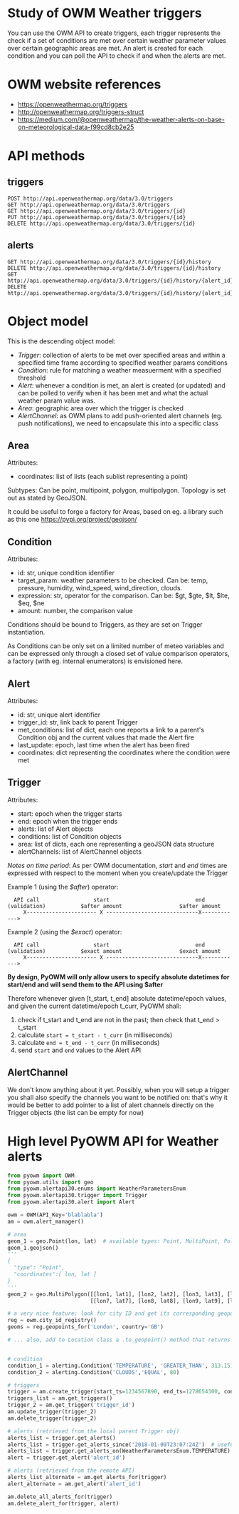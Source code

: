 # Study of OWM Weather triggers

You can use the OWM API to create triggers, each trigger represents the check if a set of conditions are met over certain weather parameter values over certain geographic areas are met. An alert is created for each condition and you can poll the API to check if and when the alerts are met.

# OWM website references
 - https://openweathermap.org/triggers
 - http://openweathermap.org/triggers-struct
 - https://medium.com/@openweathermap/the-weather-alerts-on-base-on-meteorological-data-f99cd8cb2e25

# API methods

## triggers
```
POST http://api.openweathermap.org/data/3.0/triggers
GET http://api.openweathermap.org/data/3.0/triggers
GET http://api.openweathermap.org/data/3.0/triggers/{id}
PUT http://api.openweathermap.org/data/3.0/triggers/{id}
DELETE http://api.openweathermap.org/data/3.0/triggers/{id}
```

## alerts
```
GET http://api.openweathermap.org/data/3.0/triggers/{id}/history
DELETE http://api.openweathermap.org/data/3.0/triggers/{id}/history
GET http://api.openweathermap.org/data/3.0/triggers/{id}/history/{alert_id}
DELETE http://api.openweathermap.org/data/3.0/triggers/{id}/history/{alert_id}
```

# Object model

This is the descending object model:

  - *Trigger*: collection of alerts to be met over specified areas and within a specified time frame according to specified weather params conditions
  - *Condition*: rule for matching a weather measuerment with a specified threshold
  - *Alert*: whenever a condition is met, an alert is created (or updated) and can be polled to verify when it has been met and what the actual weather param value was.
  - *Area*: geographic area over which the trigger is checked
  - *AlertChannel*: as OWM plans to add push-oriented alert channels (eg. push notifications), we need to encapsulate this into a specific class

## Area

Attributes:
  - coordinates: list of lists (each sublist representing a point)

Subtypes: Can be point, multipoint, polygon, multipolygon. Topology is set out as stated by GeoJSON.

It could be useful to forge a factory for Areas, based on eg. a library such as this one https://pypi.org/project/geojson/


## Condition

Attributes:
  - id: str, unique condition identifier
  - target_param: weather parameters to be checked. Can be: temp, pressure, humidity, wind_speed, wind_direction, clouds.
  - expression: str, operator for the comparison. Can be: $gt, $gte, $lt, $lte, $eq, $ne
  - amount: number, the comparison value

Conditions should be bound to Triggers, as they are set on Trigger instantiation.

As Conditions can be only set on a limited number of meteo variables and can be expressed only through a closed set of value comparison operators, a factory (with eg. internal enumerators) is envisioned here.

## Alert

Attributes:
  - id: str, unique alert identifier
  - trigger_id: str, link back to parent Trigger
  - met_conditions: list of dict, each one reports a link to a parent's Condition obj and the current values that made the Alert fire
  - last_update: epoch, last time when the alert has been fired
  - coordinates: dict representing the coordinates where the condition were met

## Trigger

Attributes:
  - start: epoch when the trigger starts
  - end: epoch when the trigger ends
  - alerts: list of Alert objects
  - conditions: list of Condition objects
  - area: list of dicts, each one representing a geoJSON data structure
  - alertChannels: list of AlertChannel objects

*Notes on time period*:
As per OWM documentation, *start* and *end* times are expressed with respect to the moment when you create/update the Trigger

Example 1 (using the *$after*) operator:

```
  API call                 start                           end
(validation)           $after amount                  $after amount
     X---------------------- X -----------------------------X------------>
```

Example 2 (using the *$exact*) operator:

```
  API call                 start                           end
(validation)           $exact amount                  $exact amount
     X---------------------- X -----------------------------X------------>
```

**By design, PyOWM will only allow users to specify absolute datetimes for start/end and will send them to the API using $after**

Therefore whenever given [t_start, t_end] absolute datetime/epoch values, and given the current datetime/epoch t_curr, PyOWM shall:

  1. check if t_start and t_end are not in the past; then check that t_end > t_start
  2. calculate `start = t_start - t_curr` (in milliseconds)
  3. calculate `end = t_end - t_curr` (in milliseconds)
  4. send `start` and `end` values to the Alert API


## AlertChannel
We don't know anything about it yet. Possibly, when you will setup a trigger you shall also specify the channels you want to be notified on: that's why it would be better to add pointer to a list of alert channels directly on the Trigger objects (the list can be empty for now)

# High level PyOWM API for Weather alerts

```python
from pyowm import OWM
from pyowm.utils import geo
from pyowm.alertapi30.enums import WeatherParametersEnum
from pyowm.alertapi30.trigger import Trigger
from pyowm.alertapi30.alert import Alert

owm = OWM(API_Key='blablabla')
am = owm.alert_manager()

# area
geom_1 = geo.Point(lon, lat)  # available types: Point, MultiPoint, Polygon, MultiPolygon
geom_1.geojson()
'''
{
  "type": "Point",
  "coordinates":[ lon, lat ]
}
'''
geom_2 = geo.MultiPolygon([[lon1, lat1], [lon2, lat2], [lon3, lat3], [lon1, lat1]]
                          [[lon7, lat7], [lon8, lat8], [lon9, lat9], [lon7, lat7]])

# a very nice feature: look for city ID and get its corresponding geopoint!
reg = owm.city_id_registry()
geoms = reg.geopoints_for('London', country='GB')

# ... also, add to Location class a .to_geopoint() method that returns a geo.Point instance


# condition
condition_1 = alerting.Condition('TEMPERATURE', 'GREATER_THAN', 313.15)  # kelvin
condition_2 = alerting.Condition('CLOUDS','EQUAL', 80)                   # clouds % coverage

# triggers
trigger = am.create_trigger(start_ts=1234567890, end_ts=1278654300, conditions=[condition_1, condition_2], area=[geom_1, geom_2], alert_channel=AlertChannelsEnum.OWM_API)
triggers_list = am.get_triggers()
trigger_2 = am.get_trigger('trigger_id')
am.update_trigger(trigger_2)
am.delete_trigger(trigger_2)

# alerts (retrieved from the local parent Trigger obj)
alerts_list = trigger.get_alerts()
alerts_list = trigger.get_alerts_since('2018-01-09T23:07:24Z')  # useful for polling alerts
alerts_list = trigger.get_alerts_on(WeatherParametersEnum.TEMPERATURE)
alert = trigger.get_alert('alert_id')

# alerts (retrieved from the remote API)
alerts_list_alternate = am.get_alerts_for(trigger)
alert_alternate = am.get_alert('alert_id')

am.delete_all_alerts_for(trigger)
am.delete_alert_for(trigger, alert)
```
